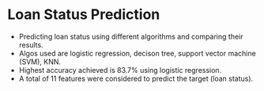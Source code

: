# Loan Status Prediction 

 - Predicting loan status using different algorithms and comparing their results.
 - Algos used are logistic regression, decison tree, support vector machine (SVM), KNN.
 - Highest accuracy achieved is 83.7% using logistic regression.
 - A total of 11 features were considered to predict the target (loan status).
